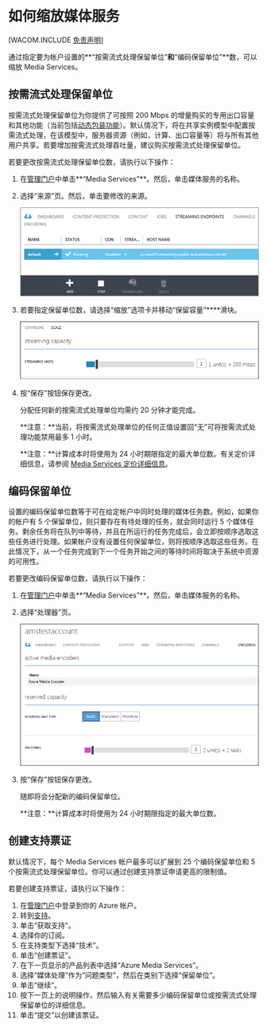 <properties linkid="manage-services-mediaservices-scale-media-service" urlDisplayName="How to scale" pageTitle="How to Scale a media service | Azure Documentation" metaKeywords="" description="Learn how to scale Media Services by specifying the number of On-Demand Streaming Reserved Units and Encoding Reserved Units that you would like your account to be provisioned with." metaCanonical="" services="media-services" documentationCenter="" title="How to Scale a Media Service" authors="migree" solutions="" manager="" editor="" />
<tags ms.service="media-services"
    ms.date="02/20/2015"
    wacn.date=""
    />

如何缩放媒体服务
================

[WACOM.INCLUDE [免责声明](../includes/disclaimer.md)]

通过指定要为帐户设置的**“按需流式处理保留单位”**和**“编码保留单位”**数，可以缩放 Media Services。

按需流式处理保留单位
--------------------

按需流式处理保留单位为你提供了可按照 200 Mbps 的增量购买的专用出口容量和其他功能（当前包括[动态包装功能](http://go.microsoft.com/fwlink/?LinkId=276874)）。默认情况下，将在共享实例模型中配置按需流式处理，在该模型中，服务器资源（例如，计算、出口容量等）将与所有其他用户共享。若要增加按需流式处理吞吐量，建议购买按需流式处理保留单位。

若要更改按需流式处理保留单位数，请执行以下操作：

1.  在[管理门户](https://manage.windowsazure.cn/)中单击**“Media Services”**。然后，单击媒体服务的名称。

2.  选择“来源”页。然后，单击要修改的来源。

    ![“来源”页](./media/media-services-how-to-scale/media-services-origin-page.png)

3.  若要指定保留单位数，请选择“缩放”选项卡并移动“保留容量”****滑块。

    ![“缩放”页](./media/media-services-how-to-scale/media-services-origin-scale.png)

4.  按“保存”按钮保存更改。

    分配任何新的按需流式处理单位均需约 20 分钟才能完成。

    **注意：**当前，将按需流式处理单位的任何正值设置回“无”可将按需流式处理功能禁用最多 1 小时。

    **注意：**计算成本时将使用为 24 小时期限指定的最大单位数。有关定价详细信息，请参阅 [Media Services 定价详细信息](http://go.microsoft.com/fwlink/?LinkId=275107)。

编码保留单位
------------

设置的编码保留单位数等于可在给定帐户中同时处理的媒体任务数。例如，如果你的帐户有 5 个保留单位，则只要存在有待处理的任务，就会同时运行 5 个媒体任务。剩余任务将在队列中等待，并且在所运行的任务完成后，会立即按顺序选取这些任务进行处理。如果帐户没有设置任何保留单位，则将按顺序选取这些任务。在此情况下，从一个任务完成到下一个任务开始之间的等待时间将取决于系统中资源的可用性。

若要更改编码保留单位数，请执行以下操作：

1.  在[管理门户](https://manage.windowsazure.cn/)中单击**“Media Services”**。然后，单击媒体服务的名称。

2.  选择“处理器”页。

    ![“处理器”页](./media/media-services-how-to-scale/media-services-encoding-scale.png)

3.  按“保存”按钮保存更改。

    随即将会分配新的编码保留单位。

    **注意：**计算成本时将使用为 24 小时期限指定的最大单位数。

创建支持票证
------------

默认情况下，每个 Media Services 帐户最多可以扩展到 25 个编码保留单位和 5 个按需流式处理保留单位。你可以通过创建支持票证申请更高的限制值。

若要创建支持票证，请执行以下操作：

1.  在[管理门户](http://manage.windowsazure.cn)中登录到你的 Azure 帐户。
2.  转到[支持](http://www.windowsazure.cn/zh-cn/support/contact/)。
3.  单击“获取支持”。
4.  选择你的订阅。
5.  在支持类型下选择“技术”。
6.  单击“创建票证”。
7.  在下一页显示的产品列表中选择“Azure Media Services”。
8.  选择“媒体处理”作为“问题类型”，然后在类别下选择“保留单位”。
9.  单击“继续”。
10. 按下一页上的说明操作，然后输入有关需要多少编码保留单位或按需流式处理保留单位的详细信息。
11. 单击“提交”以创建该票证。

